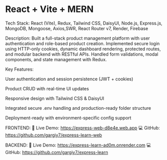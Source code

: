 # React + Vite + MERN
Tech Stack: React (Vite), Redux, Tailwind CSS, DaisyUI, Node.js, Express.js, MongoDB, Mongoose, Axios,SWR, React Router v7, Render, Firebase

Description:
Built a full-stack product management platform with user authentication and role-based product creation. Implemented secure login using HTTP-only cookies, dynamic dashboard rendering, protected routes, and modular backend with RESTful APIs. Handled form validations, modal components, and state management with Redux.

Key Features:

User authentication and session persistence (JWT + cookies)

Product CRUD with real-time UI updates

Responsive design with Tailwind CSS & DaisyUI

Integrated secure .env handling and production-ready folder structure

Deployment-ready with environment-specific config support

FRONTEND:
🔗 Live Demo: https://express-web-d8e4e.web.app
💻 GitHub:    https://github.com/gargiy7/express-learn-web

BACKEND:
🔗 Live Demo: https://express-learn-ad0m.onrender.com
💻 GitHub:    https://github.com/gargiy7/express-learn
